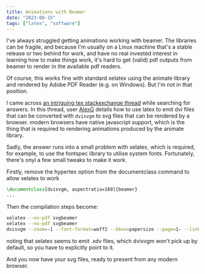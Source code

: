 ```yaml
---
title: Animations with Beamer
date: "2023-08-15"
tags: ["latex", "software"]
---
```


I've always struggled getting animations working with beamer. The libraries can be fragile, and because I'm usually on a Linux machine that's a stable release or two behind for work, and have no real invested interest in learning how to make things work, it's hard to get (valid) pdf outputs from beamer to render in the available pdf readers.

Of course, this works fine with standard xelatex using the animate library and rendered by Adobe PDF Reader (e.g. on Windows). But I'm not in that position.

I came across [an intriguing tex stackexchange thread](https://tex.stackexchange.com/questions/235139/using-the-animate-package-without-adobe) while searching for answers. In this thread, user [AlexG](https://tex.stackexchange.com/users/1053/alexg) details how to use latex to emit dvi files that can be converted with `dvisvgm` to svg files that can be rendered by a browser. modern browsers have native javascript support, which is the thing that is required to rendering animations produced by the animate library.

Sadly, the answer runs into a small problem with xelatex, which is required, for example, to use the fontspec library to utilise system fonts. Fortunately, there's onyl a few small tweaks to make it work.

Firstly, remove the hypertex option from the documentclass command to allow xelatex to work

```latex
\documentclass[dvisvgm, aspectratio=169]{beamer}
...
```

Then the compilation steps become:

```bash
xelatex --no-pdf svgbeamer
xelatex --no-pdf svgbeamer
dvisvgm --zoom=-1 --font-format=woff2 --bbox=papersize --page=1- --linkmark=none svgbeamer.xdv
```
noting that xelatex seems to emit .xdv files, which dvisvgm won't pick up by default, so you have to explicitly point to it.

And you now have your svg files, ready to present from any modern browser.